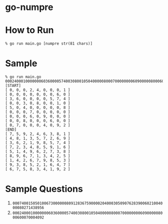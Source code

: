 # go-numpre

# How to Run

```console
% go run main.go [numpre str(81 chars)]

```

# Sample

```console
% go run main.go 000240001000000060360000574003080010504000008000700000000609000008000600070004092
[START]
[ 0, 0, 0, 2, 4, 0, 0, 0, 1 ]
[ 0, 0, 0, 0, 0, 0, 0, 6, 0 ]
[ 3, 6, 0, 0, 0, 0, 5, 7, 4 ]
[ 0, 0, 3, 0, 8, 0, 0, 1, 0 ]
[ 5, 0, 4, 0, 0, 0, 0, 0, 8 ]
[ 0, 0, 0, 7, 0, 0, 0, 0, 0 ]
[ 0, 0, 0, 6, 0, 9, 0, 0, 0 ]
[ 0, 0, 8, 0, 0, 0, 6, 0, 0 ]
[ 0, 7, 0, 0, 0, 4, 0, 9, 2 ]
[END]
[ 7, 5, 9, 2, 4, 6, 3, 8, 1 ]
[ 4, 8, 1, 3, 5, 7, 2, 6, 9 ]
[ 3, 6, 2, 1, 9, 8, 5, 7, 4 ]
[ 7, 2, 3, 4, 8, 5, 9, 1, 6 ]
[ 5, 1, 4, 9, 6, 2, 7, 3, 8 ]
[ 8, 9, 6, 7, 1, 3, 4, 2, 5 ]
[ 1, 4, 2, 6, 7, 9, 8, 5, 3 ]
[ 9, 3, 8, 5, 2, 1, 6, 4, 7 ]
[ 6, 7, 5, 8, 3, 4, 1, 9, 2 ]
```

# Sample Questions

1. `000740015050100673000000809128367590000204000305090762839006021004000080271438956`
2. `000240001000000060360000574003080010504000008000700000000609000008000600070004092`
